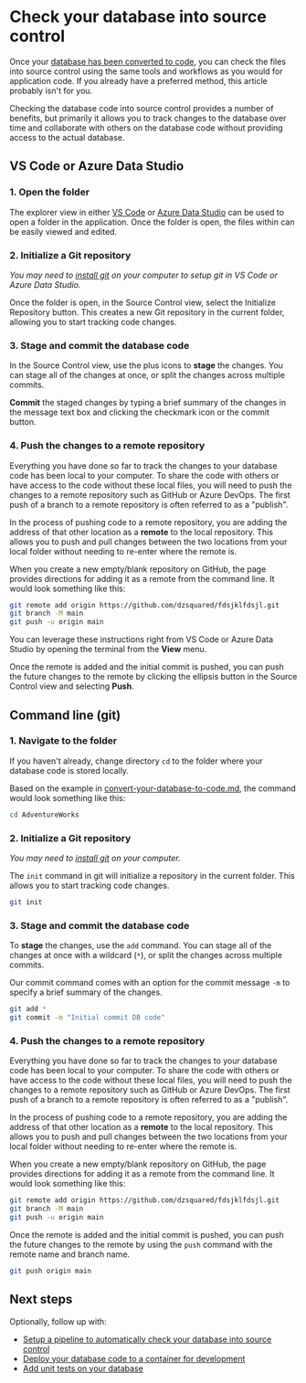 # Check your database into source control

Once your [database has been converted to code](convert-your-database-to-code.md), you can check the files into source control using the same tools and workflows as you would for application code.  If you already have a preferred method, this article probably isn't for you.

Checking the database code into source control provides a number of benefits, but primarily it allows you to track changes to the database over time and collaborate with others on the database code without providing access to the actual database.

## VS Code or Azure Data Studio

### 1. Open the folder

The explorer view in either [VS Code](https://code.visualstudio.com/) or [Azure Data Studio](https://learn.microsoft.com/azure-data-studio/download-azure-data-studio) can be used to open a folder in the application.  Once the folder is open, the files within can be easily viewed and edited.


### 2. Initialize a Git repository

*You may need to [install git](https://code.visualstudio.com/docs/sourcecontrol/intro-to-git) on your computer to setup git in VS Code or Azure Data Studio.*

Once the folder is open, in the Source Control view, select the Initialize Repository button. This creates a new Git repository in the current folder, allowing you to start tracking code changes.

### 3. Stage and commit the database code

In the Source Control view, use the plus icons to **stage** the changes.  You can stage all of the changes at once, or split the changes across multiple commits.

**Commit** the staged changes by typing a brief summary of the changes in the message text box and clicking the checkmark icon or the commit button.

### 4. Push the changes to a remote repository

Everything you have done so far to track the changes to your database code has been local to your computer.  To share the code with others or have access to the code without these local files, you will need to push the changes to a remote repository such as GitHub or Azure DevOps.  The first push of a branch to a remote repository is often referred to as a "publish".

In the process of pushing code to a remote repository, you are adding the address of that other location as a **remote** to the local repository.  This allows you to push and pull changes between the two locations from your local folder without needing to re-enter where the remote is.

When you create a new empty/blank repository on GitHub, the page provides directions for adding it as a remote from the command line.  It would look something like this:

```bash
git remote add origin https://github.com/dzsquared/fdsjklfdsjl.git
git branch -M main
git push -u origin main
```

You can leverage these instructions right from VS Code or Azure Data Studio by opening the terminal from the **View** menu.

Once the remote is added and the initial commit is pushed, you can push the future changes to the remote by clicking the ellipsis button in the Source Control view and selecting **Push**.


## Command line (git)

### 1. Navigate to the folder

If you haven't already, change directory `cd` to the folder where your database code is stored locally.

Based on the example in [convert-your-database-to-code.md](convert-your-database-to-code.md), the command would look something like this:

```bash
cd AdventureWorks
```

### 2. Initialize a Git repository

*You may need to [install git](https://git-scm.com/downloads) on your computer.*

The `init` command in git will initialize a repository in the current folder.  This allows you to start tracking code changes.

```bash
git init
```

### 3. Stage and commit the database code

To **stage** the changes, use the `add` command.  You can stage all of the changes at once with a wildcard (`*`), or split the changes across multiple commits.

Our commit command comes with an option for the commit message `-m` to specify a brief summary of the changes.


```bash
git add *
git commit -m "Initial commit DB code"
```

### 4. Push the changes to a remote repository

Everything you have done so far to track the changes to your database code has been local to your computer.  To share the code with others or have access to the code without these local files, you will need to push the changes to a remote repository such as GitHub or Azure DevOps.  The first push of a branch to a remote repository is often referred to as a "publish".

In the process of pushing code to a remote repository, you are adding the address of that other location as a **remote** to the local repository.  This allows you to push and pull changes between the two locations from your local folder without needing to re-enter where the remote is.

When you create a new empty/blank repository on GitHub, the page provides directions for adding it as a remote from the command line.  It would look something like this:

```bash
git remote add origin https://github.com/dzsquared/fdsjklfdsjl.git
git branch -M main
git push -u origin main
```


Once the remote is added and the initial commit is pushed, you can push the future changes to the remote by using the `push` command with the remote name and branch name.

```bash
git push origin main
```

## Next steps

Optionally, follow up with:
- [Setup a pipeline to automatically check your database into source control](automate-your-database-source-control.md)
- [Deploy your database code to a container for development](deploy-to-a-container.md)
- [Add unit tests on your database](add-unit-tests-on-your-database.md)
